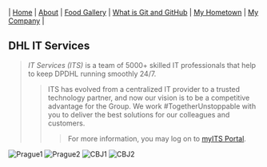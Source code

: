| [Home](https://wendyjaya.github.io/) | [About](https://wendyjaya.github.io/about.html) | [Food Gallery](https://wendyjaya.github.io/gallery.html) | [What is Git and GitHub](https://wendyjaya.github.io/whatis.html) | [My Hometown](https://wendyjaya.github.io/hometown.html) | [My Company](https://wendyjaya.github.io/hometown.html) |

## DHL IT Services

> _*IT Services (ITS)*_ is a team of 5000+ skilled IT professionals that help to keep DPDHL running smoothly 24/7.  
>> ITS has evolved from a centralized IT provider to a trusted technology partner, and now our vision is to be a competitive advantage for the Group.
>> We work #TogetherUnstoppable with you to deliver the best solutions for our colleagues and customers.
>>> For more information, you may log on to [myITS Portal](https://reqit.dhl.com/myits).

![Prague1](https://raw.githubusercontent.com/wendyjaya/wendyjaya.github.io/main/dhlinternational1-ohmwf.webp)
![Prague2](https://raw.githubusercontent.com/wendyjaya/wendyjaya.github.io/main/img-1.jpg)
![CBJ1](https://raw.githubusercontent.com/wendyjaya/wendyjaya.github.io/main/ourportfoliosgallery_image_000007.jpg)
![CBJ2](https://raw.githubusercontent.com/wendyjaya/wendyjaya.github.io/main/ourportfoliosgallery_image_000001.jpg)
